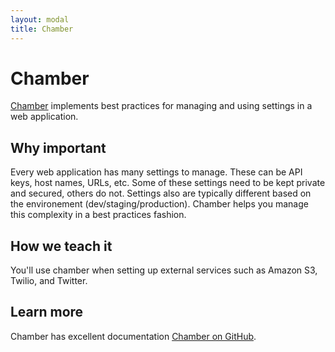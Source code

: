```yaml
---
layout: modal
title: Chamber
---
```


Chamber
===

[Chamber](https://github.com/m5rk/chamber/) implements best practices for managing and using settings in a web application.


Why important
---

Every web application has many settings to manage.  These can be API keys, host names, URLs, etc.  Some of these settings need to be kept private and secured, others do not.  Settings also are typically different based on the environement (dev/staging/production).  Chamber helps you manage this complexity in a best practices fashion.


How we teach it
---

You'll use chamber when setting up external services such as Amazon S3, Twilio, and Twitter.

Learn more
---

Chamber has excellent documentation [Chamber on GitHub](https://github.com/m5rk/chamber).
